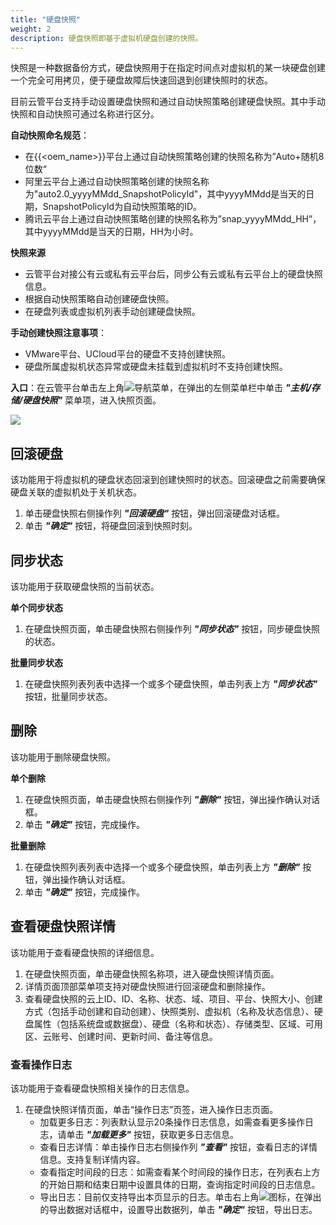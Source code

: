 ```yaml
---
title: "硬盘快照"
weight: 2
description: 硬盘快照即基于虚拟机硬盘创建的快照。
---
```


快照是一种数据备份方式，硬盘快照用于在指定时间点对虚拟机的某一块硬盘创建一个完全可用拷贝，便于硬盘故障后快速回退到创建快照时的状态。

目前云管平台支持手动设置硬盘快照和通过自动快照策略创建硬盘快照。其中手动快照和自动快照可通过名称进行区分。

**自动快照命名规范**：

- 在{{<oem_name>}}平台上通过自动快照策略创建的快照名称为”Auto+随机8位数“
- 阿里云平台上通过自动快照策略创建的快照名称为"auto2.0_yyyyMMdd_SnapshotPolicyId"，其中yyyyMMdd是当天的日期，SnapshotPolicyId为自动快照策略的ID。
- 腾讯云平台上通过自动快照策略创建的快照名称为”snap_yyyyMMdd_HH”，其中yyyyMMdd是当天的日期，HH为小时。

**快照来源**

- 云管平台对接公有云或私有云平台后，同步公有云或私有云平台上的硬盘快照信息。
- 根据自动快照策略自动创建硬盘快照。
- 在硬盘列表或虚拟机列表手动创建硬盘快照。

**手动创建快照注意事项**：

- VMware平台、UCloud平台的硬盘不支持创建快照。
- 硬盘所属虚拟机状态异常或硬盘未挂载到虚拟机时不支持创建快照。


**入口**：在云管平台单击左上角![](../../../images/intro/nav.png)导航菜单，在弹出的左侧菜单栏中单击 **_"主机/存储/硬盘快照"_** 菜单项，进入快照页面。

  ![](../../../images/computing/snapshot1.png)


## 回滚硬盘

该功能用于将虚拟机的硬盘状态回滚到创建快照时的状态。回滚硬盘之前需要确保硬盘关联的虚拟机处于关机状态。

1. 单击硬盘快照右侧操作列 **_"回滚硬盘"_** 按钮，弹出回滚硬盘对话框。   
2. 单击 **_"确定"_** 按钮，将硬盘回滚到快照时刻。

## 同步状态

该功能用于获取硬盘快照的当前状态。

**单个同步状态**

1. 在硬盘快照页面，单击硬盘快照右侧操作列 **_"同步状态"_** 按钮，同步硬盘快照的状态。

**批量同步状态**

1. 在硬盘快照列表列表中选择一个或多个硬盘快照，单击列表上方 **_"同步状态"_** 按钮，批量同步状态。

## 删除

该功能用于删除硬盘快照。

**单个删除**

1. 在硬盘快照页面，单击硬盘快照右侧操作列 **_"删除"_** 按钮，弹出操作确认对话框。
2. 单击 **_"确定"_** 按钮，完成操作。

**批量删除**

1. 在硬盘快照列表列表中选择一个或多个硬盘快照，单击列表上方 **_"删除"_** 按钮，弹出操作确认对话框。
2. 单击 **_"确定"_** 按钮，完成操作。

## 查看硬盘快照详情

该功能用于查看硬盘快照的详细信息。

1. 在硬盘快照页面，单击硬盘快照名称项，进入硬盘快照详情页面。
2. 详情页面顶部菜单项支持对硬盘快照进行回滚硬盘和删除操作。
3. 查看硬盘快照的云上ID、ID、名称、状态、域、项目、平台、快照大小、创建方式（包括手动创建和自动创建）、快照类别、虚拟机（名称及状态信息）、硬盘属性（包括系统盘或数据盘）、硬盘（名称和状态）、存储类型、区域、可用区、云账号、创建时间、更新时间、备注等信息。
 

### 查看操作日志

该功能用于查看硬盘快照相关操作的日志信息。

1. 在硬盘快照详情页面，单击“操作日志”页签，进入操作日志页面。
    - 加载更多日志：列表默认显示20条操作日志信息，如需查看更多操作日志，请单击 **_"加载更多"_** 按钮，获取更多日志信息。
    - 查看日志详情：单击操作日志右侧操作列 **_"查看"_** 按钮，查看日志的详情信息。支持复制详情内容。
    - 查看指定时间段的日志：如需查看某个时间段的操作日志，在列表右上方的开始日期和结束日期中设置具体的日期，查询指定时间段的日志信息。
    - 导出日志：目前仅支持导出本页显示的日志。单击右上角![](../../../images/system/download.png)图标，在弹出的导出数据对话框中，设置导出数据列，单击 **_"确定"_** 按钮，导出日志。
